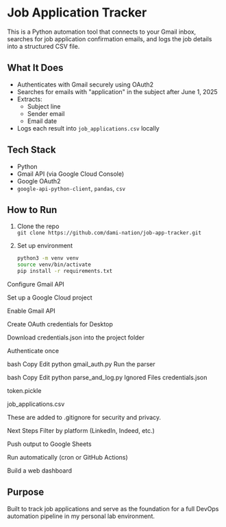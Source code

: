 # Job Application Tracker

This is a Python automation tool that connects to your Gmail inbox, searches for job application confirmation emails, and logs the job details into a structured CSV file.

## What It Does

- Authenticates with Gmail securely using OAuth2
- Searches for emails with "application" in the subject after June 1, 2025
- Extracts:
  - Subject line
  - Sender email
  - Email date
- Logs each result into `job_applications.csv` locally

## Tech Stack

- Python
- Gmail API (via Google Cloud Console)
- Google OAuth2
- `google-api-python-client`, `pandas`, `csv`

## How to Run

1. Clone the repo  
   `git clone https://github.com/dami-nation/job-app-tracker.git`

2. Set up environment
   ```bash
   python3 -m venv venv
   source venv/bin/activate
   pip install -r requirements.txt
Configure Gmail API

Set up a Google Cloud project

Enable Gmail API

Create OAuth credentials for Desktop

Download credentials.json into the project folder

Authenticate once

bash
Copy
Edit
python gmail_auth.py
Run the parser

bash
Copy
Edit
python parse_and_log.py
Ignored Files
credentials.json

token.pickle

job_applications.csv

These are added to .gitignore for security and privacy.

Next Steps
Filter by platform (LinkedIn, Indeed, etc.)

Push output to Google Sheets

Run automatically (cron or GitHub Actions)

Build a web dashboard

## Purpose

Built to track job applications and serve as the foundation for a full DevOps automation pipeline in my personal lab environment.
